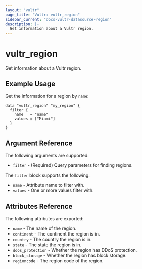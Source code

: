 ```yaml
---
layout: "vultr"
page_title: "Vultr: vultr_region"
sidebar_current: "docs-vultr-datasource-region"
description: |-
  Get information about a Vultr region.
---
```


# vultr_region

Get information about a Vultr region.

## Example Usage

Get the information for a region by `name`:

```hcl
data "vultr_region" "my_region" {
  filter {
    name   = "name"
    values = ["Miami"]
  }
}
```

## Argument Reference

The following arguments are supported:

* `filter` - (Required) Query parameters for finding regions.

The `filter` block supports the following:

* `name` - Attribute name to filter with.
* `values` - One or more values filter with.

## Attributes Reference

The following attributes are exported:

* `name` - The name of the region.
* `continent` - The continent the region is in.
* `country` - The country the region is in.
* `state` - The state the region is in.
* `ddos_protection` - Whether the region has DDoS protection.
* `block_storage` - Whether the region has block storage.
* `regioncode` - The region code of the region.
